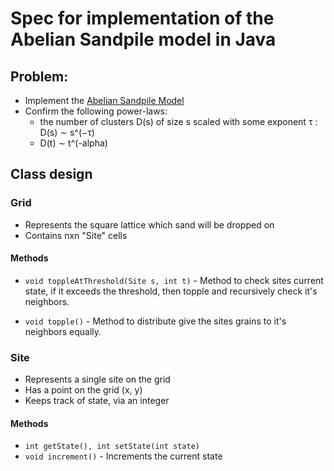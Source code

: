 # Spec for implementation of the Abelian Sandpile model in Java

## Problem:
- Implement the [Abelian Sandpile Model](https://www.wikiwand.com/en/Abelian_sandpile_model)
- Confirm the following power-laws:
  -  the number of clusters D(s) of size s scaled with some exponent τ : D(s) ∼ s^(−τ)
  - D(t) ∼ t^(-alpha)

## Class design

### Grid
- Represents the square lattice which sand will be dropped on
- Contains nxn "Site" cells

#### Methods
- `void toppleAtThreshold(Site s, int t)` - Method to check sites current state, if it exceeds the threshold, then topple and recursively check it's neighbors.

- `void topple()` - Method to distribute give the sites grains to it's neighbors equally. 

### Site
- Represents a single site on the grid
- Has a point on the grid (x, y)
- Keeps track of state, via an integer

#### Methods
- `int getState(), int setState(int state)`
- `void increment()` - Increments the current state
